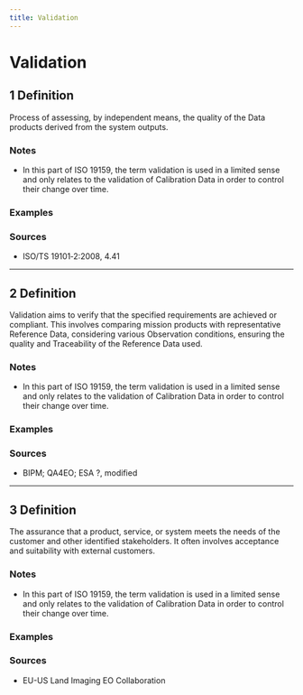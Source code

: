 ```yaml
---
title: Validation
---
```


# Validation

## 1 Definition

Process of assessing, by independent means, the quality of the Data products derived from the system outputs.

### Notes 
- In this part of ISO 19159, the term validation is used in a limited sense and only relates to the validation of Calibration Data in order to control their change over time.

### Examples 

### Sources
- ISO/TS 19101‑2:2008, 4.41

___

## 2 Definition

Validation aims to verify that the specified requirements are achieved or compliant. This involves comparing  mission products with representative Reference Data, considering various Observation conditions, ensuring the quality and Traceability of the Reference Data used.

### Notes 
- In this part of ISO 19159, the term validation is used in a limited sense and only relates to the validation of Calibration Data in order to control their change over time.

### Examples 

### Sources
- BIPM; QA4EO; ESA ?, modified

___

## 3 Definition

The assurance that a product, service, or system meets the needs of the customer and other identified stakeholders. It often involves acceptance and suitability with external customers.

### Notes 
- In this part of ISO 19159, the term validation is used in a limited sense and only relates to the validation of Calibration Data in order to control their change over time.

### Examples 

### Sources
- EU-US Land Imaging EO Collaboration
